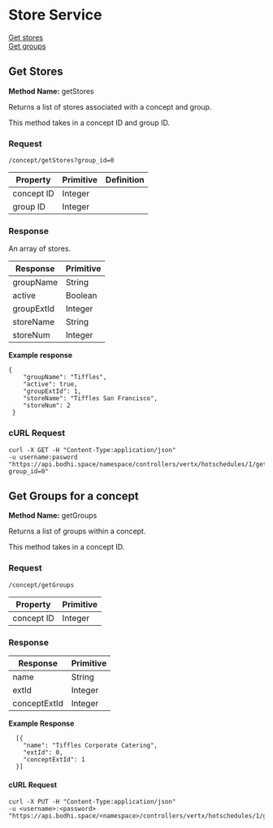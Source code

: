 # Store Service

[Get stores](https://github.com/bodhi-space/workshops/blob/master/Application/hs_org.md#get-stores)    
[Get groups](https://github.com/bodhi-space/workshops/blob/master/Application/hs_org.md#get-groups-for-a-concept)    



## Get Stores

**Method Name:** getStoresReturns a list of stores associated with a concept and group.
This method takes in a concept ID and group ID.


### Request

````
/concept/getStores?group_id=0
````


Property | Primitive | Definition
------------ | ------------- | ------------
concept ID | Integer  | group ID  | Integer | 


### Response

An array of stores.

Response | Primitive | 
------------ | ------------- | 
groupName |  String | 
active |  Boolean | 
groupExtId |  Integer | 
storeName |  String | 
storeNum |  Integer |  
    

**Example response**
    

````
{
    "groupName": "Tiffles",
    "active": true,
    "groupExtId": 1,
    "storeName": "Tiffles San Francisco",
    "storeNum": 2
 }
````



### cURL Request

```
curl -X GET -H "Content-Type:application/json" 
-u username:pasword 
"https://api.bodhi.space/namespace/controllers/vertx/hotschedules/1/getStores?group_id=0"
```





## Get Groups for a concept

**Method Name:** getGroupsReturns a list of groups within a concept.
This method takes in a concept ID.


### Request

````
/concept/getGroups
````


Property | Primitive | 
------------ | ------------- | 
concept ID | Integer  | 


### Response



Response | Primitive | 
------------ | ------------- | 
name | String | 
extId | Integer | 
conceptExtId | Integer | 


**Example Response**

```
  [{
    "name": "Tiffles Corporate Catering",
    "extId": 0,
    "conceptExtId": 1
  }]
```

#### cURL Request 

````
curl -X PUT -H "Content-Type:application/json" 
-u <username>:<password> 
"https://api.bodhi.space/<namespace>/controllers/vertx/hotschedules/1/getGroups
````
